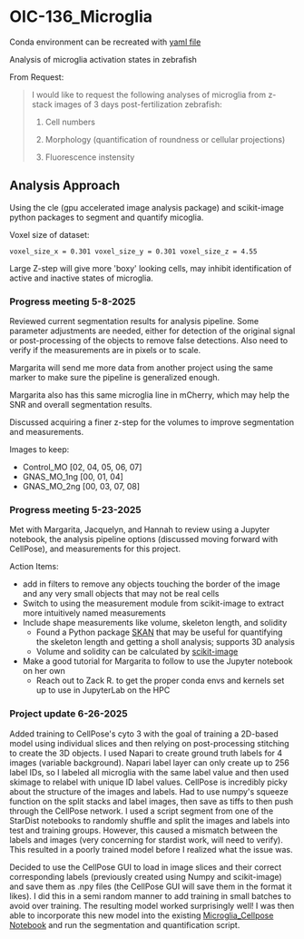 # OIC-136_Microglia

Conda environment can be recreated with [yaml file](/CellPoseCLE.yaml)

Analysis of microglia activation states in zebrafish

From Request:
>I would like to request the following analyses of microglia from z-stack images of 3 days post-fertilization zebrafish:
>
> 1. Cell numbers
>
> 2. Morphology (quantification of roundness or cellular projections)
>
> 3. Fluorescence instensity

## Analysis Approach

Using the cle (gpu accelerated image analysis package) and scikit-image python packages to segment and quantify micoglia.

Voxel size of dataset:

`voxel_size_x = 0.301
voxel_size_y = 0.301
voxel_size_z = 4.55`

Large Z-step will give more 'boxy' looking cells, may inhibit identification of active and inactive states of microglia.

### Progress meeting 5-8-2025

Reviewed current segmentation results for analysis pipeline. Some parameter adjustments are needed, either for detection of the original signal or post-processing of the objects to remove false detections. Also need to verify if the measurements are in pixels or to scale.

Margarita will send me more data from another project using the same marker to make sure the pipeline is generalized enough.

Margarita also has this same microglia line in mCherry, which may help the SNR and overall segmentation results.

Discussed acquiring a finer z-step for the volumes to improve segmentation and measurements.

Images to keep:

- Control_MO [02, 04, 05, 06, 07]
- GNAS_MO_1ng [00, 01, 04]
- GNAS_MO_2ng [00, 03, 07, 08]

### Progress meeting 5-23-2025

Met with Margarita, Jacquelyn, and Hannah to review using a Jupyter notebook, the analysis pipeline options (discussed moving forward with CellPose), and measurements for this project.

Action Items:

- add in filters to remove any objects touching the border of the image and any very small objects that may not be real cells
- Switch to using the measurement module from scikit-image to extract more intuitively named measurements
- Include shape measurements like volume, skeleton length, and solidity
  - Found a Python package [SKAN](https://skeleton-analysis.org/stable/getting_started/index.html) that may be useful for quantifying the skeleton length and getting a sholl analysis; supports 3D analysis
  - Volume and solidity can be calculated by [scikit-image](https://scikit-image.org/docs/dev/api/skimage.measure.html#skimage.measure.regionprops)
- Make a good tutorial for Margarita to follow to use the Jupyter notebook on her own
  - Reach out to Zack R. to get the proper conda envs and kernels set up to use in JupyterLab on the HPC

### Project update 6-26-2025

Added training to CellPose's cyto 3 with the goal of training a 2D-based model using individual slices and then relying on post-processing stitching to create the 3D objects. I used Napari to create ground truth labels for 4 images (variable background). Napari label layer can only create up to 256 label IDs, so I labeled all microglia with the same label value and then used skimage to relabel with unique ID label values. CellPose is incredibly picky about the structure of the images and labels. Had to use numpy's squeeze function on the split stacks and label images, then save as tiffs to then push through the CellPose network. I used a script segment from one of the StarDist notebooks to randomly shuffle and split the images and labels into test and training groups. However, this caused a mismatch between the labels and images (very concerning for stardist work, will need to verify). This resulted in a poorly trained model before I realized what the issue was.

Decided to use the CellPose GUI to load in image slices and their correct corresponding labels (previously created using Numpy and scikit-image) and save them as .npy files (the CellPose GUI will save them in the format it likes). I did this in a semi random manner to add training in small batches to avoid over training. The resulting model worked surprisingly well! I was then able to incorporate this new model into the existing [Microglia_Cellpose Notebook](/Microglia_CellPose.ipynb) and run the segmentation and quantification script.
